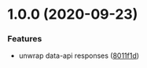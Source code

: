 # 1.0.0 (2020-09-23)

### Features

- unwrap data-api responses ([8011f1d](https://github.com/sergioramos/data-api-unwrap/commit/8011f1d9ca9f7d838792c8e1a99d099bc92676b3))
